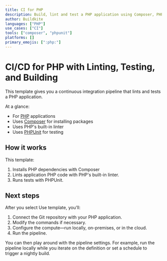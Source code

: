 ```yaml
---
title: CI for PHP
description: Build, lint and test a PHP application using Composer, PHP's built-in linter, and PHPUnit.
author: Buildkite
languages: ["PHP"]
use_cases: ["CI"]
tools: ["composer", "phpunit"]
platforms: []
primary_emojis: [":php:"]
---
```


# CI/CD for PHP with Linting, Testing, and Building

This template gives you a continuous integration pipeline that lints and tests a PHP application.

At a glance:

- For [PHP](https://www.php.net/) applications
- Uses [Composer](https://getcomposer.org/) for installing packages
- Uses PHP's built-in linter
- Uses [PHPUnit](https://phpunit.de/) for testing

## How it works

This template:

1. Installs PHP dependencies with Composer
1. Lints application PHP code with PHP's built-in linter.
2. Runs tests with PHPUnit.

## Next steps

After you select Use template, you’ll:

1. Connect the Git repository with your PHP application.
2. Modify the commands if necessary.
3. Configure the compute—run locally, on-premises, or in the cloud.
4. Run the pipeline.

You can then play around with the pipeline settings. For example, run the pipeline locally while you iterate on the definition or set a schedule to trigger a nightly build.
